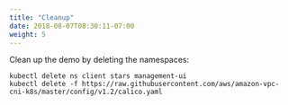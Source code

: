 ```yaml
---
title: "Cleanup"
date: 2018-08-07T08:30:11-07:00
weight: 5
---
```

Clean up the demo by deleting the namespaces:

```
kubectl delete ns client stars management-ui
kubectl delete -f https://raw.githubusercontent.com/aws/amazon-vpc-cni-k8s/master/config/v1.2/calico.yaml
```
